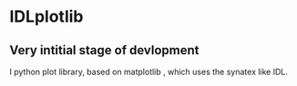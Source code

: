 # IDLplotlib
## Very intitial stage of devlopment
I python plot library, based on matplotlib  , which uses the synatex like IDL.
